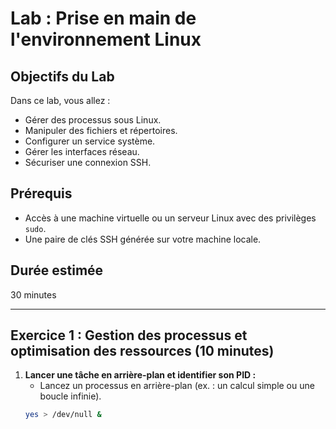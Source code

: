 # Lab : Prise en main de l'environnement Linux

## Objectifs du Lab
Dans ce lab, vous allez :
- Gérer des processus sous Linux.
- Manipuler des fichiers et répertoires.
- Configurer un service système.
- Gérer les interfaces réseau.
- Sécuriser une connexion SSH.

## Prérequis
- Accès à une machine virtuelle ou un serveur Linux avec des privilèges `sudo`.
- Une paire de clés SSH générée sur votre machine locale.

## Durée estimée
30 minutes

---

## Exercice 1 : Gestion des processus et optimisation des ressources (10 minutes)

1. **Lancer une tâche en arrière-plan et identifier son PID :**
   - Lancez un processus en arrière-plan (ex. : un calcul simple ou une boucle infinie).
   ```bash
   yes > /dev/null &
